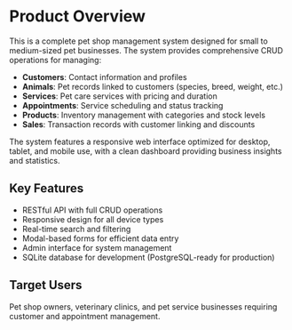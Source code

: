 # Product Overview

This is a complete pet shop management system designed for small to medium-sized pet businesses. The system provides comprehensive CRUD operations for managing:

- **Customers**: Contact information and profiles
- **Animals**: Pet records linked to customers (species, breed, weight, etc.)
- **Services**: Pet care services with pricing and duration
- **Appointments**: Service scheduling and status tracking
- **Products**: Inventory management with categories and stock levels
- **Sales**: Transaction records with customer linking and discounts

The system features a responsive web interface optimized for desktop, tablet, and mobile use, with a clean dashboard providing business insights and statistics.

## Key Features
- RESTful API with full CRUD operations
- Responsive design for all device types
- Real-time search and filtering
- Modal-based forms for efficient data entry
- Admin interface for system management
- SQLite database for development (PostgreSQL-ready for production)

## Target Users
Pet shop owners, veterinary clinics, and pet service businesses requiring customer and appointment management.